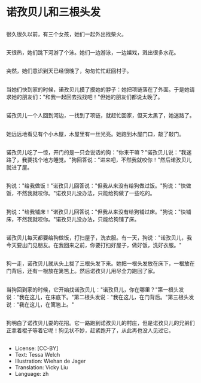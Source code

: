 # 诺孜贝儿和三根头发

##
很久很久以前，有三个女孩，她们一起外出找柴火。

##
天很热，她们跳下河游了个泳。她们一边游泳，一边嬉戏，溅出很多水花。

##
突然，她们意识到天已经很晚了，匆匆忙忙赶回村子。

##
当她们快到家的时候，诺孜贝儿摸了摸她的脖子：她把项链落在了外面。于是她请求她的朋友们："和我一起回去找找吧！"但她的朋友们都说太晚了。

##
诺孜贝儿一个人回到河边，一找到了项链，就赶忙回家，但天太黑了，她迷路了。

##
她远远地看见有个小木屋，木屋里有一丝光亮。她跑到木屋门口，敲了敲门。

##
诺孜贝儿吃了一惊，开门的是一只会说话的狗："你来干嘛？"诺孜贝儿说："我迷路了，我要找个地方睡觉。"狗回答说："进来吧，不然我就咬你！"然后诺孜贝儿就进了屋。

##
狗说："给我做饭！"诺孜贝儿回答说："但我从来没有给狗做过饭。"狗说："快做饭，不然我就咬你。"诺孜贝儿没办法，只能给狗做了一些吃的。

##
狗说："给我铺床！"诺孜贝儿回答说："但我从来没有给狗铺过床。"狗说："快铺床，不然我就咬你。"诺孜贝儿没办法，只能给狗铺了床。

##
诺孜贝儿每天都要给狗做饭，打扫屋子，洗衣服。有一天，狗说："诺孜贝儿，我今天要出门见朋友。在我回来之前，你要打扫好屋子，做好饭，洗好衣服。"

##
狗一走，诺孜贝儿就从头上拔了三根头发下来。她把一根头发放在床下，一根放在门背后，还有一根放在篱笆上。然后诺孜贝儿用尽全力跑回了家。

##
当狗回到家的时候，它开始找诺孜贝儿："诺孜贝儿，你在哪里？"第一根头发说："我在这儿，在床底下。"第二根头发说："我在这儿，在门背后。"第三根头发说："我在这儿，在篱笆上。"

##
狗明白了诺孜贝儿耍的花招。它一路跑到诺孜贝儿的村庄，但是诺孜贝儿的兄弟们正拿着棍子等着它呢！狗见状不妙，赶紧跑开了，从此再也没人见过它。

##
* License: [CC-BY]
* Text: Tessa Welch
* Illustration: Wiehan de Jager
* Translation: Vicky Liu
* Language: zh
